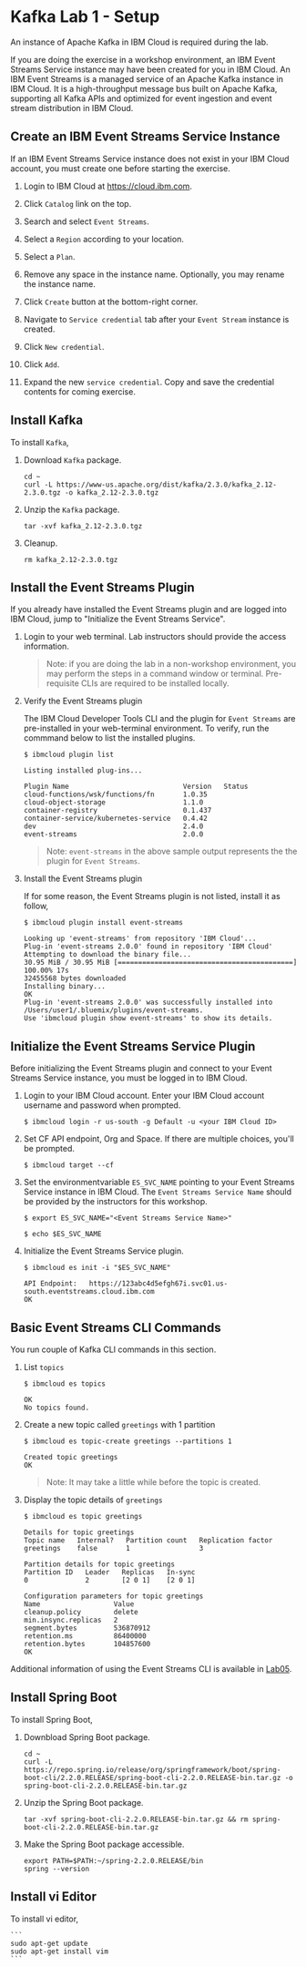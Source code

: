 # Kafka Lab 1 - Setup

An instance of Apache Kafka in IBM Cloud is required during the lab. 

If you are doing the exercise in a workshop environment, an IBM Event Streams Service instance may have been created for you in IBM Cloud. An IBM Event Streams is a managed service of an Apache Kafka instance in IBM Cloud. It is a high-throughput message bus built on Apache Kafka, supporting all Kafka APIs and optimized for event ingestion and event stream distribution in IBM Cloud.


## Create an IBM Event Streams Service Instance

If an IBM Event Streams Service instance does not exist in your IBM Cloud account, you must create one before starting the exercise.

1. Login to IBM Cloud at https://cloud.ibm.com.

1. Click `Catalog` link on the top.

1. Search and select `Event Streams`.

1. Select a `Region` according to your location.

1. Select a `Plan`.

1. Remove any space in the instance name. Optionally, you may rename the instance name.

1. Click `Create` button at the bottom-right corner.

1. Navigate to `Service credential` tab after your `Event Stream` instance is created.

1. Click `New credential`.

1. Click `Add`. 

1. Expand the new `service credential`. Copy and save the credential contents for coming exercise.


## Install Kafka

To install `Kafka`,

1. Download `Kafka` package.

	```
	cd ~
	curl -L https://www-us.apache.org/dist/kafka/2.3.0/kafka_2.12-2.3.0.tgz -o kafka_2.12-2.3.0.tgz
	```

1. Unzip the `Kafka` package.

	```
	tar -xvf kafka_2.12-2.3.0.tgz  
	```

1. Cleanup.

	```
	rm kafka_2.12-2.3.0.tgz
	```


## Install the Event Streams Plugin

If you already have installed the Event Streams plugin and are logged into IBM Cloud, jump to "Initialize the Event Streams Service".

1. Login to your web terminal. Lab instructors should provide the access information.

	> Note: if you are doing the lab in a non-workshop environment, you may perform the steps in a command window or terminal. Pre-requisite CLIs are required to be installed locally.

1. Verify the Event Streams plugin

	The IBM Cloud Developer Tools CLI and the plugin for `Event Streams` are pre-installed in your web-terminal environment. To verify, run the commmand below to list the installed plugins.

	```
	$ ibmcloud plugin list

	Listing installed plug-ins...

	Plugin Name                            Version   Status   
	cloud-functions/wsk/functions/fn       1.0.35       
	cloud-object-storage                   1.1.0        
	container-registry                     0.1.437      
	container-service/kubernetes-service   0.4.42       
	dev                                    2.4.0        
	event-streams                          2.0.0
	```

	> Note: `event-streams` in the above sample output represents the the plugin for `Event Streams`.

1. Install the Event Streams plugin

	If for some reason, the Event Streams plugin is not listed, install it as follow,

	```shell
	$ ibmcloud plugin install event-streams

	Looking up 'event-streams' from repository 'IBM Cloud'...
	Plug-in 'event-streams 2.0.0' found in repository 'IBM Cloud'
	Attempting to download the binary file...
	30.95 MiB / 30.95 MiB [===========================================] 100.00% 17s
	32455568 bytes downloaded
	Installing binary...
	OK
	Plug-in 'event-streams 2.0.0' was successfully installed into /Users/user1/.bluemix/plugins/event-streams. 
	Use 'ibmcloud plugin show event-streams' to show its details.
	```


## Initialize the Event Streams Service Plugin

Before initializing the Event Streams plugin and connect to your Event Streams Service instance, you must be logged in to IBM Cloud.

1. Login to your IBM Cloud account. Enter your IBM Cloud account username and password when prompted.

    ```console
    $ ibmcloud login -r us-south -g Default -u <your IBM Cloud ID>
    ```

1.  Set CF API endpoint, Org and Space. If there are multiple choices, you'll be prompted.

	```console
	$ ibmcloud target --cf
	```

1. Set the environmentvariable `ES_SVC_NAME` pointing to your Event Streams Service instance in IBM Cloud. The `Event Streams Service Name` should be provided by the instructors for this workshop. 

	```shell
	$ export ES_SVC_NAME="<Event Streams Service Name>"

	$ echo $ES_SVC_NAME
	```

1. Initialize the Event Streams Service plugin.

	```console
	$ ibmcloud es init -i "$ES_SVC_NAME"

	API Endpoint: 	https://123abc4d5efgh67i.svc01.us-south.eventstreams.cloud.ibm.com
	OK
	```


## Basic Event Streams CLI Commands

You run couple of Kafka CLI commands in this section.

1. List `topics`

	```shell
	$ ibmcloud es topics

	OK
	No topics found.
	```
	
1. Create a new topic called `greetings` with 1 partition

	```console
	$ ibmcloud es topic-create greetings --partitions 1

	Created topic greetings
	OK
	```

	> Note: It may take a little while before the topic is created.

1. Display the topic details of `greetings`

	```shell
	$ ibmcloud es topic greetings

	Details for topic greetings
	Topic name   Internal?   Partition count   Replication factor   
	greetings    false       1                 3   

	Partition details for topic greetings
	Partition ID   Leader   Replicas   In-sync   
	0              2        [2 0 1]    [2 0 1]   

	Configuration parameters for topic greetings
	Name                  Value   
	cleanup.policy        delete   
	min.insync.replicas   2   
	segment.bytes         536870912   
	retention.ms          86400000   
	retention.bytes       104857600   
	OK
	```

Additional information of using the Event Streams CLI is available in [Lab05](../Lab05/README.md).


## Install Spring Boot

To install Spring Boot,

1. Downbload Spring Boot package.

	```
	cd ~
	curl -L https://repo.spring.io/release/org/springframework/boot/spring-boot-cli/2.2.0.RELEASE/spring-boot-cli-2.2.0.RELEASE-bin.tar.gz -o spring-boot-cli-2.2.0.RELEASE-bin.tar.gz 
	```

1. Unzip the Spring Boot package.

	```
	tar -xvf spring-boot-cli-2.2.0.RELEASE-bin.tar.gz && rm spring-boot-cli-2.2.0.RELEASE-bin.tar.gz
	```

1. Make the Spring Boot package accessible.

	```
	export PATH=$PATH:~/spring-2.2.0.RELEASE/bin
	spring --version
	```

## Install vi Editor

To install vi editor,

	```
	sudo apt-get update
	sudo apt-get install vim
	```



